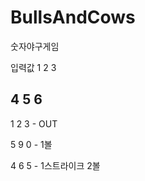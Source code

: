 # BullsAndCows
숫자야구게임


입력값
1 2 3


4 5 6
--------------

1 2 3 -  OUT

5 9 0 - 1볼

4 6 5 - 1스트라이크 2볼
